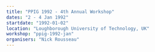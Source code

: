 ```yaml
---
title: "PPIG 1992 - 4th Annual Workshop"
dates: "2 - 4 Jan 1992"
startdate: "1992-01-02"
location: "Loughborough University of Technology, UK"
workshop: "ppig-1992-jan"
organisers: "Nick Rousseau"
---
```

